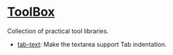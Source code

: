 <!--
 * @Author: theajack
 * @Date: 2023-05-09 22:31:06
 * @Description: Coding something
-->
# [ToolBox](https://github.com/theajack/toolbox)

Collection of practical tool libraries.

- [tab-text](https://github.com/theajack/toolbox/tree/main/tools/tab-text): Make the textarea support Tab indentation.

